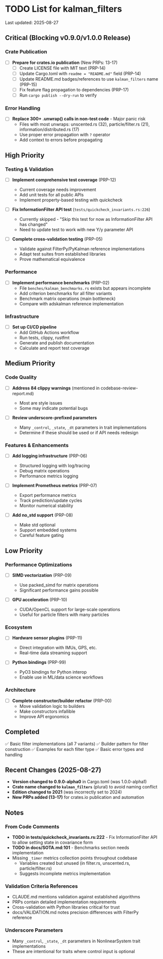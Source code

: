 # TODO List for kalman_filters

Last updated: 2025-08-27

## Critical (Blocking v0.9.0/v1.0.0 Release)

### Crate Publication
- [ ] **Prepare for crates.io publication** (New PRPs: 13-17)
  - [ ] Create LICENSE file with MIT text (PRP-14)
  - [ ] Update Cargo.toml with `readme = "README.md"` field (PRP-14)
  - [ ] Update README.md badges/references to use `kalman_filters` name (PRP-15)
  - [ ] Fix feature flag propagation to dependencies (PRP-17)
  - [ ] Run `cargo publish --dry-run` to verify

### Error Handling
- [ ] **Replace 300+ .unwrap() calls in non-test code** - Major panic risk
  - Files with most unwraps: unscented.rs (32), particle/filter.rs (21), information/distributed.rs (17)
  - Use proper error propagation with `?` operator
  - Add context to errors before propagating

## High Priority

### Testing & Validation
- [ ] **Implement comprehensive test coverage** (PRP-12)
  - Current coverage needs improvement
  - Add unit tests for all public APIs
  - Implement property-based testing with quickcheck
  
- [ ] **Fix InformationFilter API test** (`tests/quickcheck_invariants.rs:226`)
  - Currently skipped - "Skip this test for now as InformationFilter API has changed"
  - Need to update test to work with new Y/y parameter API

- [ ] **Complete cross-validation testing** (PRP-05)
  - Validate against FilterPy/PyKalman reference implementations
  - Adapt test suites from established libraries
  - Prove mathematical equivalence

### Performance
- [ ] **Implement performance benchmarks** (PRP-02)
  - File `benches/kalman_benchmarks.rs` exists but appears incomplete
  - Add criterion benchmarks for all filter variants
  - Benchmark matrix operations (main bottleneck)
  - Compare with adskalman reference implementation

### Infrastructure
- [ ] **Set up CI/CD pipeline**
  - Add GitHub Actions workflow
  - Run tests, clippy, rustfmt
  - Generate and publish documentation
  - Calculate and report test coverage

## Medium Priority

### Code Quality
- [ ] **Address 84 clippy warnings** (mentioned in codebase-review-report.md)
  - Most are style issues
  - Some may indicate potential bugs

- [ ] **Review underscore-prefixed parameters**
  - Many `_control`, `_state`, `_dt` parameters in trait implementations
  - Determine if these should be used or if API needs redesign

### Features & Enhancements
- [ ] **Add logging infrastructure** (PRP-06)
  - Structured logging with log/tracing
  - Debug matrix operations
  - Performance metrics logging

- [ ] **Implement Prometheus metrics** (PRP-07)
  - Export performance metrics
  - Track prediction/update cycles
  - Monitor numerical stability

- [ ] **Add no_std support** (PRP-08)
  - Make std optional
  - Support embedded systems
  - Careful feature gating

## Low Priority

### Performance Optimizations
- [ ] **SIMD vectorization** (PRP-09)
  - Use packed_simd for matrix operations
  - Significant performance gains possible

- [ ] **GPU acceleration** (PRP-10)
  - CUDA/OpenCL support for large-scale operations
  - Useful for particle filters with many particles

### Ecosystem
- [ ] **Hardware sensor plugins** (PRP-11)
  - Direct integration with IMUs, GPS, etc.
  - Real-time data streaming support

- [ ] **Python bindings** (PRP-99)
  - PyO3 bindings for Python interop
  - Enable use in ML/data science workflows

### Architecture
- [ ] **Complete constructor/builder refactor** (PRP-00)
  - Move validation logic to builders
  - Make constructors infallible
  - Improve API ergonomics

## Completed
✅ Basic filter implementations (all 7 variants)
✅ Builder pattern for filter construction
✅ Examples for each filter type
✅ Basic error types and handling

## Recent Changes (2025-08-27)
- **Version changed to 0.9.0-alpha0** in Cargo.toml (was 1.0.0-alpha1)
- **Crate name changed to `kalman_filters`** (plural) to avoid naming conflict
- **Edition changed to 2021** (was incorrectly set to 2024)
- **New PRPs added (13-17)** for crates.io publication and automation

## Notes

### From Code Comments  
- **TODO in tests/quickcheck_invariants.rs:222** - Fix InformationFilter API to allow setting state in covariance form
- **TODO in docs/SOTA.md:101** - Benchmarks section needs implementation
- Missing `_timer` metrics collection points throughout codebase
  - Variables created but unused (in filter.rs, unscented.rs, particle/filter.rs)
  - Suggests incomplete metrics implementation

### Validation Criteria References
- CLAUDE.md mentions validation against established algorithms
- PRPs contain detailed implementation requirements
- Cross-validation with Python libraries critical for trust
- docs/VALIDATION.md notes precision differences with FilterPy reference

### Underscore Parameters
- Many `_control`, `_state`, `_dt` parameters in NonlinearSystem trait implementations
- These are intentional for traits where control input is optional
